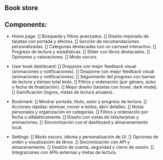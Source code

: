 ## Book store

## Components:
- Home page: 
    [] Búsqueda y filtros avanzados.
    [] Diseño mejorado de tarjetas con portada y efectos.
    [] Sección de recomendaciones personalizadas.
    [] Categorías destacadas con un carrusel interactivo.
    [] Progreso de lectura y estadísticas.
    [] Slider con libros destacados.
    [] Opiniones y valoraciones.
    [] Modo oscuro.

- User book dashboard: 
    [] Dropzone con mejor feedback visual (animaciones y notificaciones).
    [] Dropzone con mejor feedback visual (animaciones y notificaciones).
    [] Seguimiento del progreso con barras de lectura y tiempo total leído.
    [] Filtros y ordenación (por género, autor o fecha de finalización).
    [] Mejor diseño (tarjetas con hover, dark mode).
    [] Gamificación (logros, metas de lectura anuales).

- Bookmark: 
    [] Mostrar portada, título, autor y progreso de lectura.
    [] Acciones rápidas: eliminar, mover a leídos, abrir detalles.
    [] Notas personales y organización en categorías.
    [] Filtros y ordenación por fecha o alfabéticamente.
    [] Diseño con vistas de lista/tarjetas y animaciones.
    [] Sincronización con el dashboard y almacenamiento local.

- Settings:
    [] Modo oscuro, idioma y personalización de UI.
    [] Opciones de orden y visualización de libros.
    [] Sincronización con API y almacenamiento.
    [] Gestión de cuenta, seguridad y cierre de sesión.
    [] Integraciones con APIs externas y metas de lectura.


